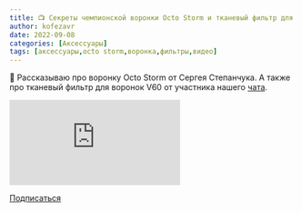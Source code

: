 ```yaml
---
title: 📺 Секреты чемпионской воронки Octo Storm и тканевый фильтр для V60
author: kofezavr
date: 2022-09-08
categories: [Аксессуары]
tags: [аксессуары,octo storm,воронка,фильтры,видео]
---
```


📝 Рассказываю про воронку Octo Storm от Сергея Степанчука. А также про тканевый фильтр для воронок V60 от участника нашего [чата](https://t.me/kofezavr).

<p><div class="youtube-wrapper"><iframe src="https://www.youtube.com/embed/jC_wRHrf_SI?controls=0" title="YouTube video player" frameborder="0" allow="accelerometer; autoplay; clipboard-write; encrypted-media; gyroscope; picture-in-picture" allowfullscreen></iframe></div></p>

<a class="play" href="https://www.youtube.com/c/Coffeesaurus?sub_confirmation=1"><i class="fab fa-youtube"></i> Подписаться</a>